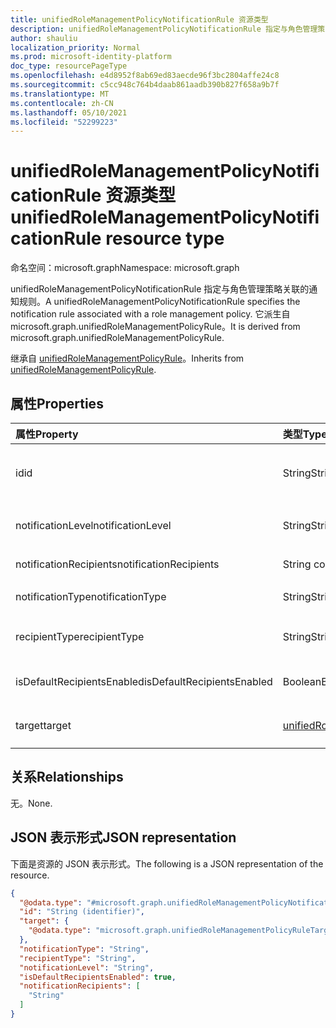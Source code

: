 ```yaml
---
title: unifiedRoleManagementPolicyNotificationRule 资源类型
description: unifiedRoleManagementPolicyNotificationRule 指定与角色管理策略关联的通知规则。 它派生自 microsoft.graph.unifiedRoleManagementPolicyRule。
author: shauliu
localization_priority: Normal
ms.prod: microsoft-identity-platform
doc_type: resourcePageType
ms.openlocfilehash: e4d8952f8ab69ed83aecde96f3bc2804affe24c8
ms.sourcegitcommit: c5cc948c764b4daab861aadb390b827f658a9b7f
ms.translationtype: MT
ms.contentlocale: zh-CN
ms.lasthandoff: 05/10/2021
ms.locfileid: "52299223"
---
```

# <a name="unifiedrolemanagementpolicynotificationrule-resource-type"></a><span data-ttu-id="cb381-104">unifiedRoleManagementPolicyNotificationRule 资源类型</span><span class="sxs-lookup"><span data-stu-id="cb381-104">unifiedRoleManagementPolicyNotificationRule resource type</span></span>

<span data-ttu-id="cb381-105">命名空间：microsoft.graph</span><span class="sxs-lookup"><span data-stu-id="cb381-105">Namespace: microsoft.graph</span></span>

<span data-ttu-id="cb381-106">unifiedRoleManagementPolicyNotificationRule 指定与角色管理策略关联的通知规则。</span><span class="sxs-lookup"><span data-stu-id="cb381-106">A unifiedRoleManagementPolicyNotificationRule specifies the notification rule associated with a role management policy.</span></span> <span data-ttu-id="cb381-107">它派生自 microsoft.graph.unifiedRoleManagementPolicyRule。</span><span class="sxs-lookup"><span data-stu-id="cb381-107">It is derived from microsoft.graph.unifiedRoleManagementPolicyRule.</span></span>

<span data-ttu-id="cb381-108">继承自 [unifiedRoleManagementPolicyRule](../resources/unifiedrolemanagementpolicyrule.md)。</span><span class="sxs-lookup"><span data-stu-id="cb381-108">Inherits from [unifiedRoleManagementPolicyRule](../resources/unifiedrolemanagementpolicyrule.md).</span></span>

## <a name="properties"></a><span data-ttu-id="cb381-109">属性</span><span class="sxs-lookup"><span data-stu-id="cb381-109">Properties</span></span>
|<span data-ttu-id="cb381-110">属性</span><span class="sxs-lookup"><span data-stu-id="cb381-110">Property</span></span>|<span data-ttu-id="cb381-111">类型</span><span class="sxs-lookup"><span data-stu-id="cb381-111">Type</span></span>|<span data-ttu-id="cb381-112">说明</span><span class="sxs-lookup"><span data-stu-id="cb381-112">Description</span></span>|
|:---|:---|:---|
|<span data-ttu-id="cb381-113">id</span><span class="sxs-lookup"><span data-stu-id="cb381-113">id</span></span>|<span data-ttu-id="cb381-114">String</span><span class="sxs-lookup"><span data-stu-id="cb381-114">String</span></span>|<span data-ttu-id="cb381-115">规则的唯一标识符。</span><span class="sxs-lookup"><span data-stu-id="cb381-115">Unique identifier for the rule.</span></span> <span data-ttu-id="cb381-116">继承自 [unifiedRoleManagementPolicyRule](../resources/unifiedrolemanagementpolicyrule.md)</span><span class="sxs-lookup"><span data-stu-id="cb381-116">Inherited from [unifiedRoleManagementPolicyRule](../resources/unifiedrolemanagementpolicyrule.md)</span></span>|
|<span data-ttu-id="cb381-117">notificationLevel</span><span class="sxs-lookup"><span data-stu-id="cb381-117">notificationLevel</span></span>|<span data-ttu-id="cb381-118">String</span><span class="sxs-lookup"><span data-stu-id="cb381-118">String</span></span>|<span data-ttu-id="cb381-119">通知级别。</span><span class="sxs-lookup"><span data-stu-id="cb381-119">The level of notification.</span></span> <span data-ttu-id="cb381-120">None、Critical、All 之一。</span><span class="sxs-lookup"><span data-stu-id="cb381-120">One of None, Critical, All.</span></span>|
|<span data-ttu-id="cb381-121">notificationRecipients</span><span class="sxs-lookup"><span data-stu-id="cb381-121">notificationRecipients</span></span>|<span data-ttu-id="cb381-122">String collection</span><span class="sxs-lookup"><span data-stu-id="cb381-122">String collection</span></span>|<span data-ttu-id="cb381-123">通知接收者列表，如电子邮件。</span><span class="sxs-lookup"><span data-stu-id="cb381-123">The list of notification recepients like email.</span></span>|
|<span data-ttu-id="cb381-124">notificationType</span><span class="sxs-lookup"><span data-stu-id="cb381-124">notificationType</span></span>|<span data-ttu-id="cb381-125">String</span><span class="sxs-lookup"><span data-stu-id="cb381-125">String</span></span>|<span data-ttu-id="cb381-126">通知的类型。</span><span class="sxs-lookup"><span data-stu-id="cb381-126">The type of notification.</span></span> <span data-ttu-id="cb381-127">电子邮件之一。</span><span class="sxs-lookup"><span data-stu-id="cb381-127">One of Email.</span></span>|
|<span data-ttu-id="cb381-128">recipientType</span><span class="sxs-lookup"><span data-stu-id="cb381-128">recipientType</span></span>|<span data-ttu-id="cb381-129">String</span><span class="sxs-lookup"><span data-stu-id="cb381-129">String</span></span>|<span data-ttu-id="cb381-130">收件人的类型。</span><span class="sxs-lookup"><span data-stu-id="cb381-130">The type of recipient.</span></span> <span data-ttu-id="cb381-131">请求者、审批者、管理员之一。</span><span class="sxs-lookup"><span data-stu-id="cb381-131">One of Requestor, Approver, Admin.</span></span>|
|<span data-ttu-id="cb381-132">isDefaultRecipientsEnabled</span><span class="sxs-lookup"><span data-stu-id="cb381-132">isDefaultRecipientsEnabled</span></span>|<span data-ttu-id="cb381-133">Boolean</span><span class="sxs-lookup"><span data-stu-id="cb381-133">Boolean</span></span>|<span data-ttu-id="cb381-134">默认收件人是否收到电子邮件。</span><span class="sxs-lookup"><span data-stu-id="cb381-134">Whether default recipient is receiving the email or not.</span></span>|
|<span data-ttu-id="cb381-135">target</span><span class="sxs-lookup"><span data-stu-id="cb381-135">target</span></span>|[<span data-ttu-id="cb381-136">unifiedRoleManagementPolicyRuleTarget</span><span class="sxs-lookup"><span data-stu-id="cb381-136">unifiedRoleManagementPolicyRuleTarget</span></span>](../resources/unifiedrolemanagementpolicyruletarget.md)|<span data-ttu-id="cb381-137">规则的目标。</span><span class="sxs-lookup"><span data-stu-id="cb381-137">The target for the rule.</span></span> <span data-ttu-id="cb381-138">继承自 [unifiedRoleManagementPolicyRule](../resources/unifiedrolemanagementpolicyrule.md)</span><span class="sxs-lookup"><span data-stu-id="cb381-138">Inherited from [unifiedRoleManagementPolicyRule](../resources/unifiedrolemanagementpolicyrule.md)</span></span>|

## <a name="relationships"></a><span data-ttu-id="cb381-139">关系</span><span class="sxs-lookup"><span data-stu-id="cb381-139">Relationships</span></span>
<span data-ttu-id="cb381-140">无。</span><span class="sxs-lookup"><span data-stu-id="cb381-140">None.</span></span>

## <a name="json-representation"></a><span data-ttu-id="cb381-141">JSON 表示形式</span><span class="sxs-lookup"><span data-stu-id="cb381-141">JSON representation</span></span>
<span data-ttu-id="cb381-142">下面是资源的 JSON 表示形式。</span><span class="sxs-lookup"><span data-stu-id="cb381-142">The following is a JSON representation of the resource.</span></span>
<!-- {
  "blockType": "resource",
  "keyProperty": "id",
  "@odata.type": "microsoft.graph.unifiedRoleManagementPolicyNotificationRule",
  "baseType": "microsoft.graph.unifiedRoleManagementPolicyRule",
  "openType": false
}
-->
``` json
{
  "@odata.type": "#microsoft.graph.unifiedRoleManagementPolicyNotificationRule",
  "id": "String (identifier)",
  "target": {
    "@odata.type": "microsoft.graph.unifiedRoleManagementPolicyRuleTarget"
  },
  "notificationType": "String",
  "recipientType": "String",
  "notificationLevel": "String",
  "isDefaultRecipientsEnabled": true,
  "notificationRecipients": [
    "String"
  ]
}
```

